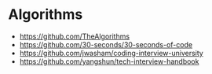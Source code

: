 # Algorithms

* https://github.com/TheAlgorithms
* https://github.com/30-seconds/30-seconds-of-code
* https://github.com/jwasham/coding-interview-university
* https://github.com/yangshun/tech-interview-handbook
